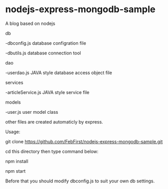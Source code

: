 # nodejs-express-mongodb-sample
A blog based on nodejs


db

-dbconfig.js  database configration file

-dbutils.js   database connection tool


dao

-userdao.js   JAVA style database access object file


services

-articleService.js  JAVA style service file



models

-user.js      user model class


other files are created automaticly by express.


Usage:

git clone https://github.com/FebFirst/nodejs-express-mongodb-sample.git

cd this directory then type command below:

npm install

npm start


Before that you should modify dbconfig.js to suit your own db settings.
